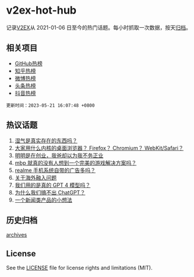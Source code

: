 # v2ex-hot-hub

 记录[V2EX](https://www.v2ex.com/)从 2021-01-06 日至今的热门话题。每小时抓取一次数据，按天[归档](archives)。
 
 ## 相关项目

- [GitHub热榜](https://github.com/snaildev/github-hot-hub)
- [知乎热榜](https://github.com/snaildev/zhihu-hot-hub)
- [微博热榜](https://github.com/snaildev/weibo-hot-hub)
- [头条热榜](https://github.com/snaildev/toutiao-hot-hub)
- [抖音热榜](https://github.com/snaildev/douyin-hot-hub)


 `更新时间：2023-05-21 16:07:48 +0800`

## 热议话题

1. [湿气是真实存在的东西吗？](https://www.v2ex.com/t/941543)
1. [大家用什么内核的桌面浏览器？ Firefox？ Chromium？ WebKit/Safari？](https://www.v2ex.com/t/941587)
1. [明明是在创业，我爸却以为我不务正业](https://www.v2ex.com/t/941572)
1. [mbp 就真的没有人想到一个完美的游戏解决方案吗？](https://www.v2ex.com/t/941623)
1. [realme 手机系统自带的广告多吗？](https://www.v2ex.com/t/941638)
1. [关于海外融入问题](https://www.v2ex.com/t/941654)
1. [我们用的是真的 GPT 4 模型吗？](https://www.v2ex.com/t/941544)
1. [为什么我们搞不出 ChatGPT？](https://www.v2ex.com/t/941606)
1. [一个新闻类产品的小想法](https://www.v2ex.com/t/941573)

## 历史归档

[archives](archives)

## License

See the [LICENSE](LICENSE) file for license rights and limitations (MIT).

